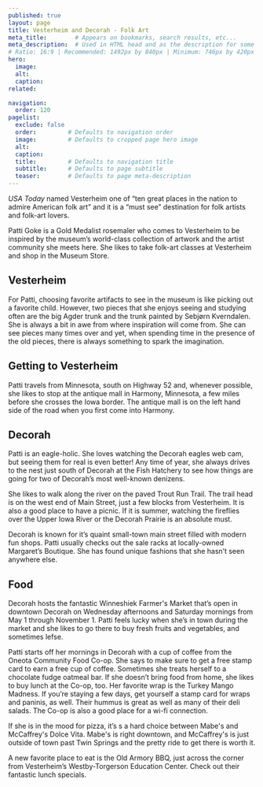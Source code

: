 ```yaml
---
published: true
layout: page
title: Vesterheim and Decorah - Folk Art
meta_title:        # Appears on bookmarks, search results, etc...
meta_description:  # Used in HTML head and as the description for some search engines
# Ratio: 16:9 | Recommended: 1492px by 840px | Minimum: 746px by 420px
hero:
  image:
  alt:
  caption:
related:

navigation:
  order: 120
pagelist:
  exclude: false
  order:         # Defaults to navigation order  
  image:         # Defaults to cropped page hero image
  alt:
  caption:
  title:         # Defaults to navigation title
  subtitle:      # Defaults to page subtitle
  teaser:        # Defaults to page meta-description  
---
```

_USA Today_ named Vesterheim one of “ten great places in the nation to admire American folk art” and it is a “must see” destination for folk artists and folk-art lovers.

Patti Goke is a Gold Medalist rosemaler who comes to Vesterheim to be inspired by the museum’s world-class collection of artwork and the artist community she meets here. She likes to take folk-art classes at Vesterheim and shop in the Museum Store. 

Vesterheim
-----------------
For Patti, choosing favorite artifacts to see in the museum is like picking out a favorite child. However, two pieces that she enjoys seeing and studying often are the big Agder trunk and the trunk painted by Sebjørn Kverndalen.  She is always a bit in awe from where inspiration will come from. She can see pieces many times over and yet, when spending time in the presence of the old pieces, there is always something to spark the imagination.

Getting to Vesterheim
--------------------------
Patti travels from Minnesota, south on Highway 52 and, whenever possible, she likes to stop at the antique mall in Harmony, Minnesota, a few miles before she crosses the Iowa border.  The antique mall is on the left hand side of the road when you first come into Harmony. 

Decorah
-------------
Patti is an eagle-holic. She loves watching the Decorah eagles web cam, but seeing them for real is even better! Any time of year, she always drives to the nest just south of Decorah at the Fish Hatchery to see how things are going for two of Decorah’s most well-known denizens. 


She likes to walk along the river on the paved Trout Run Trail. The trail head is on the west end of Main Street, just a few blocks from Vesterheim. It is also a good place to have a picnic. If it is summer, watching the fireflies over the Upper Iowa River or the Decorah Prairie is an absolute must.  

Decorah is known for it’s quaint small-town main street filled with modern fun shops. Patti usually checks out the sale racks at locally-owned Margaret’s Boutique.  She has found unique fashions that she hasn’t seen anywhere else. 

Food
----------
Decorah hosts the fantastic Winneshiek Farmer's Market that’s open in downtown Decorah on Wednesday afternoons and Saturday mornings from May 1 through November 1. Patti feels lucky when she’s in town during the market and she likes to go there to buy fresh fruits and vegetables, and sometimes lefse. 

Patti starts off her mornings in Decorah with a cup of coffee from the Oneota Community Food Co-op. She says to make sure to get a free stamp card to earn a free cup of coffee. Sometimes she treats herself to a chocolate fudge oatmeal bar. If she doesn’t bring food from home, she likes to buy lunch at the Co-op, too. Her favorite wrap is the Turkey Mango Madness. If you’re staying a few days, get yourself a stamp card for wraps and paninis, as well. Their hummus is great as well as many of their deli salads. The Co-op is also a good place for a wi-fi connection.

If she is in the mood for pizza, it’s s a hard choice between Mabe's and McCaffrey's Dolce Vita. Mabe's is right downtown, and McCaffrey's is just outside of town past Twin Springs and the pretty ride to get there is worth it. 

A new favorite place to eat is the Old Armory BBQ, just across the corner from Vesterheim’s Westby-Torgerson Education Center. Check out their fantastic lunch specials. 